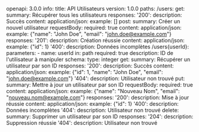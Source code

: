 openapi: 3.0.0
info:
  title: API Utilisateurs
  version: 1.0.0
paths:
  /users:
    get:
      summary: Récupérer tous les utilisateurs
      responses:
        '200':
          description: Succès
          content:
            application/json:
              example: []
    post:
      summary: Créer un nouvel utilisateur
      requestBody:
        required: true
        content:
          application/json:
            example: {"name": "John Doe", "email": "john.doe@example.com"}
      responses:
        '201':
          description: Création réussie
          content:
            application/json:
              example: {"id": 1}
        '400':
          description: Données incomplètes
  /users{userId}:
    parameters:
      - name: userId
        in: path
        required: true
        description: ID de l'utilisateur à manipuler
        schema:
          type: integer
    get:
      summary: Récupérer un utilisateur par son ID
      responses:
        '200':
          description: Succès
          content:
            application/json:
              example: {"id": 1, "name": "John Doe", "email": "john.doe@example.com"}
        '404':
          description: Utilisateur non trouvé
    put:
      summary: Mettre à jour un utilisateur par son ID
      requestBody:
        required: true
        content:
          application/json:
            example: {"name": "Nouveau Nom", "email": "nouveau.nom@example.com"}
      responses:
        '200':
          description: Mise à jour réussie
          content:
            application/json:
              example: {"id": 1}
        '400':
          description: Données incomplètes
        '404':
          description: Utilisateur non trouvé
    delete:
      summary: Supprimer un utilisateur par son ID
      responses:
        '204':
          description: Suppression réussie
        '404':
          description: Utilisateur non trouvé
